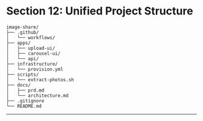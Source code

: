 # Section 12: Unified Project Structure

```plaintext
image-share/
├── .github/
│   └── workflows/
├── apps/
│   ├── upload-ui/
│   ├── carousel-ui/
│   └── api/
├── infrastructure/
│   └── provision.yml
├── scripts/
│   └── extract-photos.sh
├── docs/
│   ├── prd.md
│   └── architecture.md
├── .gitignore
└── README.md
```

---